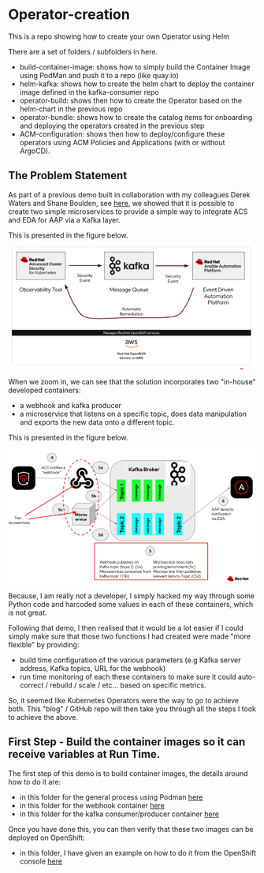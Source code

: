 # Operator-creation
This is a repo showing how to create your own Operator using Helm

There are a set of folders / subfolders in here.

- build-container-image: shows how to simply build the Container Image using PodMan and push it to a repo (like quay.io)
- helm-kafka: shows how to create the helm chart to deploy the container image defined in the kafka-consumer repo
- operator-build: shows then how to create the Operator based on the helm-chart in the previous repo
- operator-bundle: shows how to create the catalog items for onboarding and deploying the operators created in the previous step
- ACM-configuration: shows then how to deploy/configure these operators using ACM Policies and Applications (with or without ArgoCD).



## The Problem Statement

As part of a previous demo built in collaboration with my colleagues Derek Waters and Shane Boulden, see [here](https://github.com/SimonDelord/ACS-Kafka-Demo-), we showed that it is possible to create two simple microservices to provide a simple way to integrate ACS and EDA for AAP via a Kafka layer. 

This is presented in the figure below.

![Browser](https://github.com/SimonDelord/Operator-creation/blob/main/images/Problem-Statement-Figure-1.png)

When we zoom in, we can see that the solution incorporates two "in-house" developed containers:
 - a webhook and kafka producer
 - a microservice that listens on a specific topic, does data manipulation and exports the new data onto a different topic.

This is presented in the figure below.

![Browser](https://github.com/SimonDelord/Operator-creation/blob/main/images/Problem-Statement-Figure-2.png)

Because, I am really not a developer, I simply hacked my way through some Python code and harcoded some values in each of these containers, which is not great.

Following that demo, I then realised that it would be a lot easier if I could simply make sure that those two functions I had created were made "more flexible" by providing:
 - build time configuration of the various parameters (e.g Kafka server address, Kafka topics, URL for the webhook)
 - run time monitoring of each these containers to make sure it could auto-correct / rebuild / scale / etc... based on specific metrics.

So, it seemed like Kubernetes Operators were the way to go to achieve both.
This "blog" / GitHub repo will then take you through all the steps I took to achieve the above.

## First Step - Build the container images so it can receive variables at Run Time.

The first step of this demo is to build container images, the details around how to do it are:
 - in this folder for the general process using Podman [here](https://github.com/SimonDelord/Operator-creation/tree/main/build-container-image)
 - in this folder for the webhook container [here](https://github.com/SimonDelord/Operator-creation/tree/main/build-container-image/webhook-kafka)
 - in this folder for the kafka consumer/producer container [here](https://github.com/SimonDelord/Operator-creation/tree/main/build-container-image/kafka-consumer)

Once you have done this, you can then verify that these two images can be deployed on OpenShift:
 - in this folder, I have given an example on how to do it from the OpenShift console [here](https://github.com/SimonDelord/Operator-creation/tree/main/build-container-image/Test-kafka-consumer)



